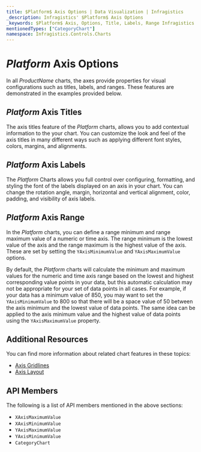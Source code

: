 ```yaml
---
title: $Platform$ Axis Options | Data Visualization | Infragistics
_description: Infragistics' $Platform$ Axis Options
_keywords: $Platform$ Axis, Options, Title, Labels, Range Infragistics
mentionedTypes: ["CategoryChart"]
namespace: Infragistics.Controls.Charts
---
```


# $Platform$ Axis Options

In all $ProductName$ charts, the axes provide properties for visual configurations such as titles, labels, and ranges. These features are demonstrated in the examples provided below.

## $Platform$ Axis Titles

The axis titles feature of the $Platform$ charts, allows you to add contextual information to the your chart. You can customize the look and feel of the axis titles in many different ways such as applying different font styles, colors, margins, and alignments.

<code-view style="height: 450px"
           data-demos-base-url="{environment:dvDemosBaseUrl}"
           iframe-src="{environment:dvDemosBaseUrl}/charts/category-chart-axis-titles"
           alt="$Platform$ Axis Titles Example"
           github-src="charts/category-chart/axis-titles">
</code-view>

<div class="divider--half"></div>


## $Platform$ Axis Labels

The $Platform$ Charts allows you full control over configuring, formatting, and styling the font of the labels displayed on an axis in your chart. You can change the rotation angle, margin, horizontal and vertical alignment, color, padding, and visibility of axis labels.

<code-view style="height: 450px"
           data-demos-base-url="{environment:dvDemosBaseUrl}"
           iframe-src="{environment:dvDemosBaseUrl}/charts/category-chart-axis-labels"
           alt="$Platform$ Axis Labels Example"
           github-src="charts/category-chart/axis-labels">
</code-view>

<div class="divider--half"></div>

## $Platform$ Axis Range

In the $Platform$ charts, you can define a range minimum and range maximum value of a numeric or time axis. The range minimum is the lowest value of the axis and the range maximum is the highest value of the axis. These are set by setting the `YAxisMinimumValue` and `YAxisMaximumValue` options.

By default, the $Platform$ charts will calculate the minimum and maximum values for the numeric and time axis range based on the lowest and highest corresponding value points in your data, but this automatic calculation may not be appropriate for your set of data points in all cases. For example, if your data has a minimum value of 850, you may want to set the `YAxisMinimumValue` to 800 so that there will be a space value of 50 between the axis minimum and the lowest value of data points. The same idea can be applied to the axis minimum value and the highest value of data points using the `YAxisMaximumValue` property.

<code-view style="height: 450px"
           data-demos-base-url="{environment:dvDemosBaseUrl}"
           iframe-src="{environment:dvDemosBaseUrl}/charts/category-chart-axis-range"
           alt="$Platform$ Axis Range Example"
           github-src="charts/category-chart/axis-range">
</code-view>

<div class="divider--half"></div>

<!--
## $Platform$ Axis Scale

TODO add info/example of financial chart with  YAxisMode and YAxisIsLogarithm

-->

## Additional Resources

You can find more information about related chart features in these topics:

- [Axis Gridlines](chart-axis-gridlines.md)
- [Axis Layout](chart-axis-layouts.md)

## API Members

The following is a list of API members mentioned in the above sections:

- `XAxisMaximumValue`
- `XAxisMinimumValue`
- `YAxisMaximumValue`
- `YAxisMinimumValue`
- `CategoryChart`
